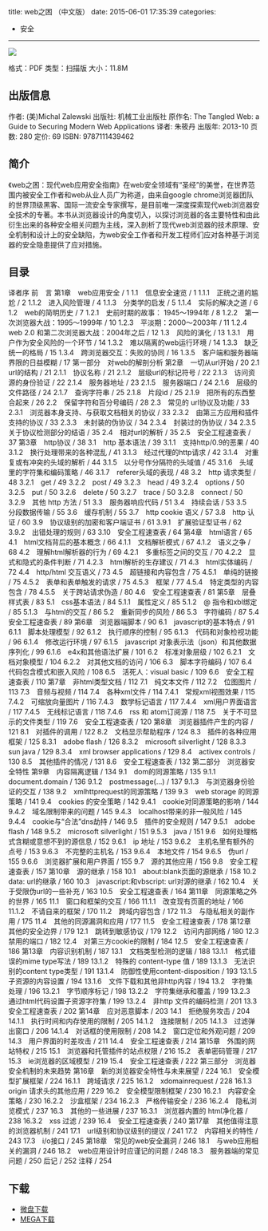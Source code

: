 title: web之困 （中文版）
date: 2015-06-01 17:35:39
categories:
  - 安全
---

![](http://img4.douban.com/lpic/s27061338.jpg)

格式：PDF
类型：扫描版
大小：11.8M

<!--more-->

## 出版信息 ##


作者: (美)Michal Zalewski 
出版社: 机械工业出版社
原作名: The Tangled Web: a Guide to Securing Modern Web Applications
译者: 朱筱丹 
出版年: 2013-10
页数: 280
定价: 69
ISBN: 9787111439462

## 简介 ##

《web之困：现代web应用安全指南》在web安全领域有“圣经”的美誉，在世界范围内被安全工作者和web从业人员广为称道，由来自google chrome浏览器团队的世界顶级黑客、国际一流安全专家撰写，是目前唯一深度探索现代web浏览器安全技术的专著。本书从浏览器设计的角度切入，以探讨浏览器的各主要特性和由此衍生出来的各种安全相关问题为主线，深入剖析了现代web浏览器的技术原理、安全机制和设计上的安全缺陷，为web安全工作者和开发工程师们应对各种基于浏览器的安全隐患提供了应对措施。

## 目录 ##

译者序
前　言
第1章　web应用安全 / 1
1.1　信息安全速览 / 1
1.1.1　正统之道的尴尬 / 2
1.1.2　进入风险管理 / 4
1.1.3　分类学的启发 / 5
1.1.4　实际的解决之道 / 6
1.2　web的简明历史 / 7
1.2.1　史前时期的故事： 1945～1994年 / 8
1.2.2　第一次浏览器大战：1995～1999年 / 10
1.2.3　平淡期：2000～2003年 / 11
1.2.4　web 2.0 和第二次浏览器大战：2004年之后 / 12
1.3　风险的演化 / 13
1.3.1　用户作为安全风险的一个环节 / 14
1.3.2　难以隔离的web运行环境 / 14
1.3.3　缺乏统一的格局 / 15
1.3.4　跨浏览器交互：失败的协同 / 16
1.3.5　客户端和服务器端界限的日益模糊 / 17
第一部分　对web的解剖分析
第2章　一切从url开始 / 20
2.1　url的结构 / 21
2.1.1　协议名称 / 21
2.1.2　层级url的标记符号 / 22
2.1.3　访问资源的身份验证 / 22
2.1.4　服务器地址 / 23
2.1.5　服务器端口 / 24
2.1.6　层级的文件路径 / 24
2.1.7　查询字符串 / 25
2.1.8　片段id / 25
2.1.9　把所有的东西整合起来 / 26
2.2　保留字符和百分号编码 / 28
2.3　常见的 url协议及功能 / 33
2.3.1　浏览器本身支持、与获取文档相关的协议 / 33
2.3.2　由第三方应用和插件支持的协议 / 33
2.3.3　未封装的伪协议 / 34
2.3.4　封装过的伪协议 / 34
2.3.5　关于协议检测部分的结语 / 35
2.4　相对url的解析 / 35
2.5　安全工程速查表 / 37
第3章　http协议 / 38
3.1　http 基本语法 / 39
3.1.1　支持http/0.9的恶果 / 40
3.1.2　换行处理带来的各种混乱 / 41
3.1.3　经过代理的http请求 / 42
3.1.4　对重复或有冲突的头域的解析 / 44
3.1.5　以分号作分隔符的头域值 / 45
3.1.6　头域里的字符集和编码策略 / 46
3.1.7　referer头域的表现 / 48
3.2　http 请求类型 / 48
3.2.1　get / 49
3.2.2　post / 49
3.2.3　head / 49
3.2.4　options / 50
3.2.5　put / 50
3.2.6　delete / 50
3.2.7　trace / 50
3.2.8　connect / 50
3.2.9　其他 http 方法 / 51
3.3　服务器响应代码 / 51
3.4　持续会话 / 53
3.5　分段数据传输 / 55
3.6　缓存机制 / 55
3.7　http cookie 语义 / 57
3.8　http 认证 / 60
3.9　协议级别的加密和客户端证书 / 61
3.9.1　扩展验证型证书 / 62
3.9.2　出错处理的规则 / 63
3.10　安全工程速查表 / 64
第4章　html语言 / 65
4.1　html文档背后的基本概念 / 66
4.1.1　文档解析模式 / 67
4.1.2　语义之争 / 68
4.2　理解html解析器的行为 / 69
4.2.1　多重标签之间的交互 / 70
4.2.2　显式和隐式的条件判断 / 71
4.2.3　html解析的生存建议 / 71
4.3　html实体编码 / 72
4.4　http/html 交互语义 / 73
4.5　超链接和内容包含 / 75
4.5.1　单纯的链接 / 75
4.5.2　表单和表单触发的请求 / 75
4.5.3　框架 / 77
4.5.4　特定类型的内容包含 / 78
4.5.5　关于跨站请求伪造 / 80
4.6　安全工程速查表 / 81
第5章　层叠样式表 / 83
5.1　css基本语法 / 84
5.1.1　属性定义 / 85
5.1.2　@ 指令和xbl绑定 / 85
5.1.3　与html的交互 / 86
5.2　重新同步的风险 / 86
5.3　字符编码 / 87
5.4　安全工程速查表 / 89
第6章　浏览器端脚本 / 90
6.1　javascript的基本特点 / 91
6.1.1　脚本处理模型 / 92
6.1.2　执行顺序的控制 / 95
6.1.3　代码和对象检视功能 / 96
6.1.4　修改运行环境 / 97
6.1.5　javascript 对象表示法（json）和其他数据序列化 / 99
6.1.6　e4x和其他语法扩展 / 101
6.2　标准对象层级 / 102
6.2.1　文档对象模型 / 104
6.2.2　对其他文档的访问 / 106
6.3　脚本字符编码 / 107
6.4　代码包含模式和嵌入风险 / 108
6.5　活死人：visual basic / 109
6.6　安全工程速查表 / 110
第7章　非html类型文档 / 112
7.1　纯文本文件 / 112
7.2　位图图片 / 113
7.3　音频与视频 / 114
7.4　各种xml文件 / 114
7.4.1　常规xml视图效果 / 115
7.4.2　可缩放向量图片 / 116
7.4.3　数学标记语言 / 117
7.4.4　xml用户界面语言 / 117
7.4.5　无线标记语言 / 118
7.4.6　rss 和 atom订阅源 / 118
7.5　关于不可显示的文件类型 / 119
7.6　安全工程速查表 / 120
第8章　浏览器插件产生的内容 / 121
8.1　对插件的调用 / 122
8.2　文档显示帮助程序 / 124
8.3　插件的各种应用框架 / 125
8.3.1　adobe flash / 126
8.3.2　microsoft silverlight / 128
8.3.3　sun java / 129
8.3.4　xml browser applications / 129
8.4　activex controls / 130
8.5　其他插件的情况 / 131
8.6　安全工程速查表 / 132
第二部分　浏览器安全特性
第9章　内容隔离逻辑 / 134
9.1　dom的同源策略 / 135
9.1.1　document.domain / 136
9.1.2　postmessage(...) / 137
9.1.3　与浏览器身份验证的交互 / 138
9.2　xmlhttprequest的同源策略 / 139
9.3　web storage 的同源策略 / 141
9.4　cookies 的安全策略 / 142
9.4.1　cookie对同源策略的影响 / 144
9.4.2　域名限制带来的问题 / 145
9.4.3　localhost带来的非一般风险 / 145
9.4.4　cookie与“合法”dns劫持 / 146
9.5　插件的安全规则 / 147
9.5.1　adobe flash / 148
9.5.2　microsoft silverlight / 151
9.5.3　java / 151
9.6　如何处理格式含糊或意想不到的源信息 / 152
9.6.1　ip 地址 / 153
9.6.2　主机名里有额外的点号 / 153
9.6.3　不完整的主机名 / 153
9.6.4　本地文件 / 154
9.6.5　伪url / 155
9.6.6　浏览器扩展和用户界面 / 155
9.7　源的其他应用 / 156
9.8　安全工程速查表 / 157
第10章　源的继承 / 158
10.1　about:blank页面的源继承 / 158
10.2　data: url的继承 / 160
10.3　javascript:和vbscript: url对源的继承 / 162
10.4　关于受限伪url的一些补充 / 163
10.5　安全工程速查表 / 164
第11章　同源策略之外的世界 / 165
11.1　窗口和框架的交互 / 166
11.1.1　改变现有页面的地址 / 166
11.1.2　不请自来的框架 / 170
11.2　跨域内容包含 / 172
11.3　与隐私相关的副作用 / 175
11.4　其他的同源漏洞和应用 / 177
11.5　安全工程速查表 / 178
第12章　其他的安全边界 / 179
12.1　跳转到敏感协议 / 179
12.2　访问内部网络 / 180
12.3　禁用的端口 / 182
12.4　对第三方cookie的限制 / 184
12.5　安全工程速查表 / 186
第13章　内容识别机制 / 187
13.1　文档类型检测的逻辑 / 188
13.1.1　格式错误的mime type写法 / 189
13.1.2　特殊的 content-type 值 / 189
13.1.3　无法识别的content type类型 / 191
13.1.4　防御性使用content-disposition / 193
13.1.5　子资源的内容设置 / 194
13.1.6　文件下载和其他非http内容 / 194
13.2　字符集处理 / 196
13.2.1　字节顺序标记 / 198
13.2.2　字符集继承和覆盖 / 199
13.2.3　通过html代码设置子资源字符集 / 199
13.2.4　非http 文件的编码检测 / 201
13.3　安全工程速查表 / 202
第14章　应对恶意脚本 / 203
14.1　拒绝服务攻击 / 204
14.1.1　执行时间和内存使用的限制 / 205
14.1.2　连接限制 / 205
14.1.3　过滤弹出窗口 / 206
14.1.4　对话框的使用限制 / 208
14.2　窗口定位和外观问题 / 209
14.3　用户界面的时差攻击 / 211
14.4　安全工程速查表 / 214
第15章　外围的网站特权 / 215
15.1　浏览器和托管插件的站点权限 / 216
15.2　表单密码管理 / 217
15.3　ie浏览器的区域模型 / 219
15.4　安全工程速查表 / 222
第三部分　浏览器安全机制的未来趋势
第16章　新的浏览器安全特性与未来展望 / 224
16.1　安全模型扩展框架 / 224
16.1.1　跨域请求 / 225
16.1.2　xdomainrequest / 228
16.1.3　origin 请求头的其他应用 / 229
16.2　安全模型限制框架 / 230
16.2.1　内容安全策略 / 230
16.2.2　沙盒框架 / 234
16.2.3　严格传输安全 / 236
16.2.4　隐私浏览模式 / 237
16.3　其他的一些进展 / 237
16.3.1　浏览器内置的 html净化器 / 238
16.3.2　xss 过滤 / 239
16.4　安全工程速查表 / 240
第17章　其他值得注意的浏览器机制 / 241
17.1　url级别和协议级别的提议 / 241
17.2　内容相关的特性 / 243
17.3　i/o接口 / 245
第18章　常见的web安全漏洞 / 246
18.1　与web应用相关的漏洞 / 246
18.2　web应用设计时应谨记的问题 / 248
18.3　服务器端的常见问题 / 250
后记 / 252
注释 / 254

## 下载 ##

+ [微盘下载](http://vdisk.weibo.com/s/aADaW4YRE-U0l)
+ [MEGA下载](https://mega.co.nz/#!DZcH2Y6J!X3QHkVmbljdKW1AOqHdTsQ0qizpt7q5538mqeX_Ho5w)